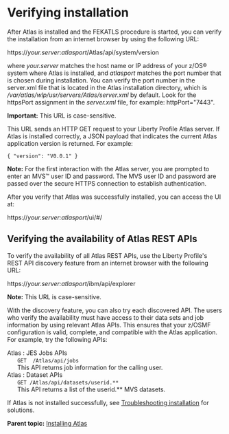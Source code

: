 # Verifying installation

After Atlas is installed and the FEKATLS procedure is started, you can verify the installation from an internet browser by using the following URL:

https://*your.server*:*atlasport*/Atlas/api/system/version

where *your.server* matches the host name or IP address of your z/OS® system where Atlas is installed, and *atlasport* matches the port number that is chosen during installation. You can verify the port number in the server.xml file that is located in the Atlas installation directory, which is */var/atlas/wlp/usr/servers/Atlas/server.xml* by default. Look for the httpsPort assignment in the *server.xml* file, for example: httpPort="7443".

**Important:** This URL is case-sensitive.

This URL sends an HTTP GET request to your Liberty Profile Atlas server. If Atlas is installed correctly, a JSON payload that indicates the current Atlas application version is returned. For example:

```
{ "version": "V0.0.1" }
```

**Note:** For the first interaction with the Atlas server, you are prompted to enter an MVS™ user ID and password. The MVS user ID and password are passed over the secure HTTPS connection to establish authentication.

After you verify that Atlas was successfully installed, you can access the UI at:

https://*your.server:atlasport*/ui/\#/

## Verifying the availability of Atlas REST APIs

To verify the availability of all Atlas REST APIs, use the Liberty Profile's REST API discovery feature from an internet browser with the following URL:

https://*your.server:atlasport*/ibm/api/explorer

**Note:** This URL is case-sensitive.

With the discovery feature, you can also try each discovered API. The users who verify the availability must have access to their data sets and job information by using relevant Atlas APIs. This ensures that your z/OSMF configuration is valid, complete, and compatible with the Atlas application. For example, try the following APIs:

 Atlas : JES Jobs APIs  
       `GET  /Atlas/api/jobs`  
       This API returns job information for the calling user.   
 Atlas : Dataset APIs  
       `GET /Atlas/api/datasets/userid.**`  
       This API returns a list of the userid.** MVS datasets.

If Atlas is not installed successfully, see [Troubleshooting installation](troubleshoot.md) for solutions.

**Parent topic:** [Installing Atlas](../topics/install.md)
